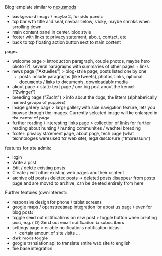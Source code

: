 Blog template similar to [nexusmods](https://www.nexusmods.com)
- background image / maybe 2, for side panels
- top bar with title and seal, navbar below, sticky, maybe shrinks when scrolling down
- main content panel in center, blog style
- footer with links to privacy statement, about, contact, etc
- back to top floating action button next to main content

pages:
- welcome page > introduction paragraph, couple photos, maybe hero photo (?), several paragraphs with summaries of other pages + links
- news page ("Aktuelles") > blog-style page, posts listed one by one
    - posts include paragraphs (like tweets), photos, links, optional: documents / links to documents, downloadable media
- about page > static text page / one big post about the kennel ("Zwinger")
- breeding page ("Zucht") > info about the dogs, the litters (alphabetically named groups of puppies)
- image gallery page > large gallery with side navigation feature, lets you browse through the images. Currently selected image will be enlarged in the center of page
- further reading / interesting links page > collection of links for further reading about hunting / hunting communities / wachtel breeding
- footer: privacy statement page, about page, tech page (what technologies were used for web site), legal disclosure ("Impressum")

features for site admin:
- login
- Write a post
- Edit / delete existing posts
- Create / edit other existing web pages and their content
- archive old posts / deleted posts -> deleted posts disappear from posts page and are moved to archive, can be deleted entirely from here


Further features (own interest):
- responsive design for phone / tablet screens
- google maps / openstreetmap integration for about us page / even for blog posts
- toggle send out notifications on new post > toggle button when creating post, e.g. (  O) Send out email notification to subscribers
- settings page > enable notifications
    notification ideas:
    - certain amount of site visits
    ...
- dark mode toggle
- google translation api to translate entire web site to english
- fire base integration
